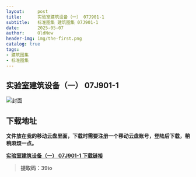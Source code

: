 ```yaml
---
layout:     post
title:      实验室建筑设备（一） 07J901-1
subtitle:   标准图集 建筑图集 07J901-1
date:       2025-05-07
author:     OldNew
header-img: img/the-first.png
catalog: true
tags:
- 建筑图集
- 标准图集
---
```

## 实验室建筑设备（一） 07J901-1
![封面](https://pic1.imgdb.cn/item/6819824058cb8da5c8ded720.jpg)

## 下载地址 ##
**文件放在我的移动云盘里面，下载时需要注册一个移动云盘账号，登陆后下载，稍稍麻烦一点。**  
  
[**实验室建筑设备（一） 07J901-1 下载链接**](https://caiyun.139.com/m/i?2nc6oVuteaqur)

> **提取码：39io**
